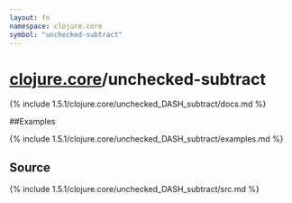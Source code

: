 ```yaml
---
layout: fn
namespace: clojure.core
symbol: "unchecked-subtract"
---
```


# [clojure.core](../)/unchecked-subtract

{% include 1.5.1/clojure.core/unchecked_DASH_subtract/docs.md %}

##Examples

{% include 1.5.1/clojure.core/unchecked_DASH_subtract/examples.md %}
## Source
{% include 1.5.1/clojure.core/unchecked_DASH_subtract/src.md %}

